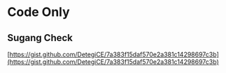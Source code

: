 # Code Only

## Sugang Check

[https://gist.github.com/DetegiCE/7a383f15daf570e2a381c14298697c3b](https://gist.github.com/DetegiCE/7a383f15daf570e2a381c14298697c3b)
